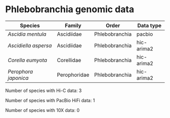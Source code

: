 # Phlebobranchia genomic data

| Species | Family | Order | Data type |
| -- | --- | --- | --- |
| *Ascidia mentula* | Ascidiidae | Phlebobranchia | pacbio |
| *Ascidiella aspersa* | Ascidiidae | Phlebobranchia | hic-arima2 |
| *Corella eumyota* | Corellidae | Phlebobranchia | hic-arima2 |
| *Perophora japonica* | Perophoridae | Phlebobranchia | hic-arima2 |

Number of species with Hi-C data: 3

Number of species with PacBio HiFi data: 1

Number of species with 10X data: 0
